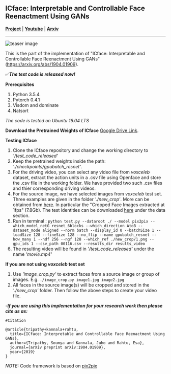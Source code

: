 ## ICface: Interpretable and Controllable Face Reenactment Using GANs ##

[**Project**](https://tutvision.github.io/icface/) | [**Youtube**](https://www.youtube.com/watch?v=VhWrAjI6z0M) | [**Arxiv**](https://arxiv.org/abs/1904.01909)
***
![](https://github.com/Blade6570/icface/blob/master/images/tease.png?raw=true "teaser image")

This is the part of the implementation of "ICface: Interpretable and Controllable Face Reenactment Using GANs" (https://arxiv.org/abs/1904.01909). 

:white_check_mark:**_The test code is released now!_**

**Prerequisites**
1. Python 3.5.4
2. Pytorch 0.4.1
3. Visdom and dominate
4. Natsort

*The code is tested on Ubuntu 16.04 LTS*

**Download the Pretrained Weights of ICface**
[Google Drive Link](https://drive.google.com/drive/folders/1jvD8R-Ggo3Seg2tF-JsqlOjwropVwN1S?usp=sharing).

**Testing ICface**

1. Clone the ICface repository and change the working directory to *'/test_code_released'*
2. Keep the pretrained weights inside the path: *'./checkpoints/gpubatch_resnet'*.
3. For the driving video, you can select any video file from *voxceleb* dataset, extract the action units in a .csv file using Openface and store the .csv file in the working folder. We have provided two such .csv files and thier corresponding driving videos.
4. For the source image, we have selected images from *voxceleb* test set. Three examples are given in the folder *'./new_crop'*. More can be obtained from [here](http://www.robots.ox.ac.uk/~vgg/research/CMBiometrics/). In particular the "Cropped Face Images extracted at 1fps" (7.8Gb). The test identities can be downloaded <a href="http://www.robots.ox.ac.uk/~vgg/research/unsup_learn_watch_faces/x2face.html">here</a> under the data section.
5. Run in terminal : `python test.py --dataroot ./ --model pix2pix --which_model_netG resnet_6blocks --which_direction AtoB --dataset_mode aligned --norm batch --display_id 0 --batchSize 1 --loadSize 128 --fineSize 128 --no_flip --name gpubatch_resnet --how_many 1 --ndf 256 --ngf 128 --which_ref ./new_crop/1.png --gpu_ids 1 --csv_path 00116.csv --results_dir results_video`
6. The resulting video will be found in *'/test_code_released'* under the name *'movie.mp4'*

**If you are not using *voxceleb* test set**
1. Use *'image_crop.py'* to extract faces from a source image or group of images. E.g. `./image_crop.py image1.jpg image2.jpg`
2. All faces in the source image(s) will be cropped and stored in the *'./new_crop'* folder. Then follow the above steps to create your video file.

-**_If you are using this implementation for your research work then please cite us as:_**
 
```
#Citation 

@article{tripathy+kannala+rahtu,
  title={ICface: Interpretable and Controllable Face Reenactment Using GANs},
  author={Tripathy, Soumya and Kannala, Juho and Rahtu, Esa},
  journal={arXiv preprint arXiv:1904.01909},
  year={2019}
}

```
*NOTE:* Code framework is based on [pix2pix](https://github.com/junyanz/pytorch-CycleGAN-and-pix2pix)

